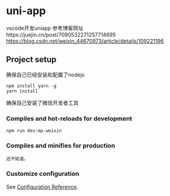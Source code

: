 # uni-app
vscode开发uniapp 参考博客网址https://juejin.cn/post/7090532271257714695   https://blog.csdn.net/weixin_44670973/article/details/109221196
## Project setup
确保自己已经安装和配置了nodejs
```
npm install yarn -g
yarn install
```
确保自己安装了微信开发者工具
### Compiles and hot-reloads for development
```
npm run dev:mp-weixin
```

### Compiles and minifies for production
```
还不知道。
```

### Customize configuration
See [Configuration Reference](https://cli.vuejs.org/config/).
